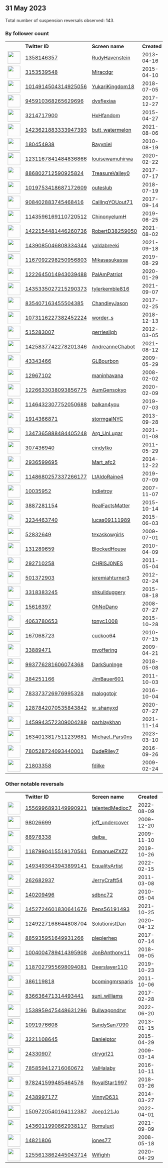 
## 31 May 2023
Total number of suspension reversals observed: 143.

### By follower count
<table><tr><th></th><th align="left">Twitter ID</th><th align="left">Screen name</th>
<th align="left">Created</th><th align="left">Status</th><th align="left">Suspended</th><th align="left">Followers</th>
<tr><td><a href="https://pbs.twimg.com/profile_images/1375485060674031620/et3kkNBx_normal.jpg"><img src="https://pbs.twimg.com/profile_images/1375485060674031620/et3kkNBx_normal.jpg" width="40px" height="40px" align="center"/></a></td><td><a href="https://twitter.com/intent/user?user_id=1358146357">1358146357</a></td><td><a href="https://twitter.com/RudyHavenstein">RudyHavenstein</a></td><td>2013-04-16</td><td align="center"></td><td>2023-03-08</td><td>100732</td></tr>
<tr><td><a href="https://pbs.twimg.com/profile_images/1079859369284653057/FVySZEST_normal.jpg"><img src="https://pbs.twimg.com/profile_images/1079859369284653057/FVySZEST_normal.jpg" width="40px" height="40px" align="center"/></a></td><td><a href="https://twitter.com/intent/user?user_id=3153539548">3153539548</a></td><td><a href="https://twitter.com/Miracdgr">Miracdgr</a></td><td>2015-04-10</td><td align="center"></td><td>2022-10-09</td><td>69029</td></tr>
<tr><td><a href="https://pbs.twimg.com/profile_images/1666417257025798149/fIufFpyE_normal.jpg"><img src="https://pbs.twimg.com/profile_images/1666417257025798149/fIufFpyE_normal.jpg" width="40px" height="40px" align="center"/></a></td><td><a href="https://twitter.com/intent/user?user_id=1014914504314925056">1014914504314925056</a></td><td><a href="https://twitter.com/YukariKingdom18">YukariKingdom18</a></td><td>2018-07-05</td><td align="center"></td><td>2023-03-29</td><td>51774</td></tr>
<tr><td><a href="https://pbs.twimg.com/profile_images/1662535602586386432/jSPlnxtP_normal.jpg"><img src="https://pbs.twimg.com/profile_images/1662535602586386432/jSPlnxtP_normal.jpg" width="40px" height="40px" align="center"/></a></td><td><a href="https://twitter.com/intent/user?user_id=945910368265629696">945910368265629696</a></td><td><a href="https://twitter.com/dysflexiaa">dysflexiaa</a></td><td>2017-12-27</td><td align="center"></td><td></td><td>41943</td></tr>
<tr><td><a href="https://pbs.twimg.com/profile_images/1346171633137053714/xNOBf4nk_normal.jpg"><img src="https://pbs.twimg.com/profile_images/1346171633137053714/xNOBf4nk_normal.jpg" width="40px" height="40px" align="center"/></a></td><td><a href="https://twitter.com/intent/user?user_id=3214717900">3214717900</a></td><td><a href="https://twitter.com/HxHfandom">HxHfandom</a></td><td>2015-04-27</td><td align="center"></td><td></td><td>35243</td></tr>
<tr><td><a href="https://pbs.twimg.com/profile_images/1423623780946137090/B04nBMxJ_normal.jpg"><img src="https://pbs.twimg.com/profile_images/1423623780946137090/B04nBMxJ_normal.jpg" width="40px" height="40px" align="center"/></a></td><td><a href="https://twitter.com/intent/user?user_id=1423621883333947393">1423621883333947393</a></td><td><a href="https://twitter.com/butt_watermelon">butt_watermelon</a></td><td>2021-08-06</td><td align="center"></td><td>2022-08-08</td><td>10320</td></tr>
<tr><td><a href="https://pbs.twimg.com/profile_images/621160525846736897/jUe2UBKY_normal.jpg"><img src="https://pbs.twimg.com/profile_images/621160525846736897/jUe2UBKY_normal.jpg" width="40px" height="40px" align="center"/></a></td><td><a href="https://twitter.com/intent/user?user_id=180454938">180454938</a></td><td><a href="https://twitter.com/Rayyniel">Rayyniel</a></td><td>2010-08-19</td><td align="center"></td><td>2023-01-23</td><td>8235</td></tr>
<tr><td><a href="https://pbs.twimg.com/profile_images/1629935058671882240/Uq8_Br5n_normal.jpg"><img src="https://pbs.twimg.com/profile_images/1629935058671882240/Uq8_Br5n_normal.jpg" width="40px" height="40px" align="center"/></a></td><td><a href="https://twitter.com/intent/user?user_id=1231167841484836866">1231167841484836866</a></td><td><a href="https://twitter.com/louisewamuhirwa">louisewamuhirwa</a></td><td>2020-02-22</td><td align="center"></td><td>2023-01-11</td><td>6189</td></tr>
<tr><td><a href="https://pbs.twimg.com/profile_images/897362953992716289/ZcV4LR02_normal.jpg"><img src="https://pbs.twimg.com/profile_images/897362953992716289/ZcV4LR02_normal.jpg" width="40px" height="40px" align="center"/></a></td><td><a href="https://twitter.com/intent/user?user_id=886802712590925824">886802712590925824</a></td><td><a href="https://twitter.com/TreasureValley0">TreasureValley0</a></td><td>2017-07-17</td><td align="center"></td><td>2022-10-29</td><td>4401</td></tr>
<tr><td><a href="https://pbs.twimg.com/profile_images/1649952137655332864/IC-BP21L_normal.jpg"><img src="https://pbs.twimg.com/profile_images/1649952137655332864/IC-BP21L_normal.jpg" width="40px" height="40px" align="center"/></a></td><td><a href="https://twitter.com/intent/user?user_id=1019753418687172609">1019753418687172609</a></td><td><a href="https://twitter.com/outeslub">outeslub</a></td><td>2018-07-19</td><td align="center"></td><td>2023-05-01</td><td>3227</td></tr>
<tr><td><a href="https://pbs.twimg.com/profile_images/1326178895624888320/mqLkLyIV_normal.jpg"><img src="https://pbs.twimg.com/profile_images/1326178895624888320/mqLkLyIV_normal.jpg" width="40px" height="40px" align="center"/></a></td><td><a href="https://twitter.com/intent/user?user_id=908402883745468416">908402883745468416</a></td><td><a href="https://twitter.com/CallIngYOUout71">CallIngYOUout71</a></td><td>2017-09-14</td><td align="center"></td><td></td><td>2526</td></tr>
<tr><td><a href="https://pbs.twimg.com/profile_images/1553069996900753408/JxMBKhe9_normal.jpg"><img src="https://pbs.twimg.com/profile_images/1553069996900753408/JxMBKhe9_normal.jpg" width="40px" height="40px" align="center"/></a></td><td><a href="https://twitter.com/intent/user?user_id=1143596169110720512">1143596169110720512</a></td><td><a href="https://twitter.com/ChinonyelumH">ChinonyelumH</a></td><td>2019-06-25</td><td align="center"></td><td>2022-08-03</td><td>2377</td></tr>
<tr><td><a href="https://pbs.twimg.com/profile_images/1422154705992445958/CwonljiF_normal.jpg"><img src="https://pbs.twimg.com/profile_images/1422154705992445958/CwonljiF_normal.jpg" width="40px" height="40px" align="center"/></a></td><td><a href="https://twitter.com/intent/user?user_id=1422154481446260736">1422154481446260736</a></td><td><a href="https://twitter.com/RobertD38259050">RobertD38259050</a></td><td>2021-08-02</td><td align="center"></td><td>2023-05-23</td><td>2247</td></tr>
<tr><td><a href="https://pbs.twimg.com/profile_images/1667292694954094594/5PTEbY1e_normal.jpg"><img src="https://pbs.twimg.com/profile_images/1667292694954094594/5PTEbY1e_normal.jpg" width="40px" height="40px" align="center"/></a></td><td><a href="https://twitter.com/intent/user?user_id=1439085046808334344">1439085046808334344</a></td><td><a href="https://twitter.com/yaldabreeki">yaldabreeki</a></td><td>2021-09-18</td><td align="center"></td><td>2023-05-28</td><td>2235</td></tr>
<tr><td><a href="https://pbs.twimg.com/profile_images/1665750592344522752/uyzQv8Tf_normal.jpg"><img src="https://pbs.twimg.com/profile_images/1665750592344522752/uyzQv8Tf_normal.jpg" width="40px" height="40px" align="center"/></a></td><td><a href="https://twitter.com/intent/user?user_id=1167092298250956803">1167092298250956803</a></td><td><a href="https://twitter.com/Mikasasukassa">Mikasasukassa</a></td><td>2019-08-29</td><td align="center"></td><td>2023-04-26</td><td>2190</td></tr>
<tr><td><a href="https://pbs.twimg.com/profile_images/1413695049171312641/seX7KFnQ_normal.jpg"><img src="https://pbs.twimg.com/profile_images/1413695049171312641/seX7KFnQ_normal.jpg" width="40px" height="40px" align="center"/></a></td><td><a href="https://twitter.com/intent/user?user_id=1222645014943039488">1222645014943039488</a></td><td><a href="https://twitter.com/PalAmPatriot">PalAmPatriot</a></td><td>2020-01-29</td><td align="center"></td><td>2023-05-28</td><td>2171</td></tr>
<tr><td><a href="https://pbs.twimg.com/profile_images/1662635538598223873/clP76GHB_normal.jpg"><img src="https://pbs.twimg.com/profile_images/1662635538598223873/clP76GHB_normal.jpg" width="40px" height="40px" align="center"/></a></td><td><a href="https://twitter.com/intent/user?user_id=1435335027215290373">1435335027215290373</a></td><td><a href="https://twitter.com/tylerkemble816">tylerkemble816</a></td><td>2021-09-07</td><td align="center"></td><td>2023-01-12</td><td>1902</td></tr>
<tr><td><a href="https://pbs.twimg.com/profile_images/1666209450619969538/hqkw5ROM_normal.jpg"><img src="https://pbs.twimg.com/profile_images/1666209450619969538/hqkw5ROM_normal.jpg" width="40px" height="40px" align="center"/></a></td><td><a href="https://twitter.com/intent/user?user_id=835407163455504385">835407163455504385</a></td><td><a href="https://twitter.com/ChandleyJason">ChandleyJason</a></td><td>2017-02-25</td><td align="center"></td><td>2023-01-14</td><td>1861</td></tr>
<tr><td><a href="https://pbs.twimg.com/profile_images/1606470318788431872/w1nZ4iMm_normal.jpg"><img src="https://pbs.twimg.com/profile_images/1606470318788431872/w1nZ4iMm_normal.jpg" width="40px" height="40px" align="center"/></a></td><td><a href="https://twitter.com/intent/user?user_id=1073116227382452224">1073116227382452224</a></td><td><a href="https://twitter.com/worder_s">worder_s</a></td><td>2018-12-13</td><td align="center"></td><td>2023-03-20</td><td>1618</td></tr>
<tr><td><a href="https://pbs.twimg.com/profile_images/1604717140753485824/MN_pEF_I_normal.jpg"><img src="https://pbs.twimg.com/profile_images/1604717140753485824/MN_pEF_I_normal.jpg" width="40px" height="40px" align="center"/></a></td><td><a href="https://twitter.com/intent/user?user_id=515283007">515283007</a></td><td><a href="https://twitter.com/gerriesligh">gerriesligh</a></td><td>2012-03-05</td><td align="center"></td><td>2023-01-30</td><td>1417</td></tr>
<tr><td><a href="https://pbs.twimg.com/profile_images/1638179989198626816/MzzQcww__normal.jpg"><img src="https://pbs.twimg.com/profile_images/1638179989198626816/MzzQcww__normal.jpg" width="40px" height="40px" align="center"/></a></td><td><a href="https://twitter.com/intent/user?user_id=1425837742278201346">1425837742278201346</a></td><td><a href="https://twitter.com/AndreanneChabot">AndreanneChabot</a></td><td>2021-08-12</td><td align="center"></td><td>2023-05-29</td><td>1408</td></tr>
<tr><td><a href="https://pbs.twimg.com/profile_images/771777013698793472/hfXqDy5p_normal.jpg"><img src="https://pbs.twimg.com/profile_images/771777013698793472/hfXqDy5p_normal.jpg" width="40px" height="40px" align="center"/></a></td><td><a href="https://twitter.com/intent/user?user_id=43343466">43343466</a></td><td><a href="https://twitter.com/GLBourbon">GLBourbon</a></td><td>2009-05-29</td><td align="center"></td><td></td><td>1276</td></tr>
<tr><td><a href="https://pbs.twimg.com/profile_images/1492534098602213379/flVGd9Qq_normal.jpg"><img src="https://pbs.twimg.com/profile_images/1492534098602213379/flVGd9Qq_normal.jpg" width="40px" height="40px" align="center"/></a></td><td><a href="https://twitter.com/intent/user?user_id=12967102">12967102</a></td><td><a href="https://twitter.com/maninhavana">maninhavana</a></td><td>2008-02-02</td><td align="center"></td><td>2023-02-26</td><td>1273</td></tr>
<tr><td><a href="https://pbs.twimg.com/profile_images/1573301610712891393/yOwth12T_normal.jpg"><img src="https://pbs.twimg.com/profile_images/1573301610712891393/yOwth12T_normal.jpg" width="40px" height="40px" align="center"/></a></td><td><a href="https://twitter.com/intent/user?user_id=1226633038093856775">1226633038093856775</a></td><td><a href="https://twitter.com/AumGensokyo">AumGensokyo</a></td><td>2020-02-09</td><td align="center"></td><td>2022-12-30</td><td>1204</td></tr>
<tr><td><a href="https://pbs.twimg.com/profile_images/1658770922885509121/_zQ4YoSu_normal.jpg"><img src="https://pbs.twimg.com/profile_images/1658770922885509121/_zQ4YoSu_normal.jpg" width="40px" height="40px" align="center"/></a></td><td><a href="https://twitter.com/intent/user?user_id=1146432307752050688">1146432307752050688</a></td><td><a href="https://twitter.com/balkan4you">balkan4you</a></td><td>2019-07-03</td><td align="center"></td><td>2022-06-21</td><td>1160</td></tr>
<tr><td><a href="https://pbs.twimg.com/profile_images/1222581477210279941/c8hVujXm_normal.jpg"><img src="https://pbs.twimg.com/profile_images/1222581477210279941/c8hVujXm_normal.jpg" width="40px" height="40px" align="center"/></a></td><td><a href="https://twitter.com/intent/user?user_id=1914366871">1914366871</a></td><td><a href="https://twitter.com/stormgalNYC">stormgalNYC</a></td><td>2013-09-28</td><td align="center"></td><td>2022-08-20</td><td>1088</td></tr>
<tr><td><a href="https://pbs.twimg.com/profile_images/1477334194145562625/K1yYVQAx_normal.jpg"><img src="https://pbs.twimg.com/profile_images/1477334194145562625/K1yYVQAx_normal.jpg" width="40px" height="40px" align="center"/></a></td><td><a href="https://twitter.com/intent/user?user_id=1347365888484405248">1347365888484405248</a></td><td><a href="https://twitter.com/Arg_UnLugar">Arg_UnLugar</a></td><td>2021-01-08</td><td align="center"></td><td>2022-12-20</td><td>1051</td></tr>
<tr><td><a href="https://pbs.twimg.com/profile_images/796902193827905536/p4sHNWNt_normal.jpg"><img src="https://pbs.twimg.com/profile_images/796902193827905536/p4sHNWNt_normal.jpg" width="40px" height="40px" align="center"/></a></td><td><a href="https://twitter.com/intent/user?user_id=307436940">307436940</a></td><td><a href="https://twitter.com/cindytko">cindytko</a></td><td>2011-05-29</td><td align="center">👋</td><td></td><td>879</td></tr>
<tr><td><a href="https://pbs.twimg.com/profile_images/1663559026893004815/KlKkqkD0_normal.jpg"><img src="https://pbs.twimg.com/profile_images/1663559026893004815/KlKkqkD0_normal.jpg" width="40px" height="40px" align="center"/></a></td><td><a href="https://twitter.com/intent/user?user_id=2936599695">2936599695</a></td><td><a href="https://twitter.com/Mart_afc2">Mart_afc2</a></td><td>2014-12-22</td><td align="center"></td><td></td><td>867</td></tr>
<tr><td><a href="https://pbs.twimg.com/profile_images/1148680759877799941/reP2O8BI_normal.jpg"><img src="https://pbs.twimg.com/profile_images/1148680759877799941/reP2O8BI_normal.jpg" width="40px" height="40px" align="center"/></a></td><td><a href="https://twitter.com/intent/user?user_id=1148680257337266177">1148680257337266177</a></td><td><a href="https://twitter.com/LtAldoRaine4">LtAldoRaine4</a></td><td>2019-07-09</td><td align="center"></td><td>2022-11-29</td><td>815</td></tr>
<tr><td><a href="https://pbs.twimg.com/profile_images/1505706219054538752/dqDgNea0_normal.jpg"><img src="https://pbs.twimg.com/profile_images/1505706219054538752/dqDgNea0_normal.jpg" width="40px" height="40px" align="center"/></a></td><td><a href="https://twitter.com/intent/user?user_id=10035952">10035952</a></td><td><a href="https://twitter.com/indietroy">indietroy</a></td><td>2007-11-07</td><td align="center"></td><td>2023-04-15</td><td>797</td></tr>
<tr><td><a href="https://pbs.twimg.com/profile_images/824952387932545024/7H9fqDO8_normal.jpg"><img src="https://pbs.twimg.com/profile_images/824952387932545024/7H9fqDO8_normal.jpg" width="40px" height="40px" align="center"/></a></td><td><a href="https://twitter.com/intent/user?user_id=3887281154">3887281154</a></td><td><a href="https://twitter.com/RealFactsMatter">RealFactsMatter</a></td><td>2015-10-14</td><td align="center">🔒</td><td></td><td>792</td></tr>
<tr><td><a href="https://pbs.twimg.com/profile_images/1334423562267095040/aA8rCHRd_normal.jpg"><img src="https://pbs.twimg.com/profile_images/1334423562267095040/aA8rCHRd_normal.jpg" width="40px" height="40px" align="center"/></a></td><td><a href="https://twitter.com/intent/user?user_id=3234463740">3234463740</a></td><td><a href="https://twitter.com/lucas09111989">lucas09111989</a></td><td>2015-06-03</td><td align="center"></td><td></td><td>759</td></tr>
<tr><td><a href="https://pbs.twimg.com/profile_images/1351975308484816900/LiamWwGd_normal.jpg"><img src="https://pbs.twimg.com/profile_images/1351975308484816900/LiamWwGd_normal.jpg" width="40px" height="40px" align="center"/></a></td><td><a href="https://twitter.com/intent/user?user_id=52832649">52832649</a></td><td><a href="https://twitter.com/texaskowgirls">texaskowgirls</a></td><td>2009-07-01</td><td align="center"></td><td></td><td>714</td></tr>
<tr><td><a href="https://pbs.twimg.com/profile_images/1655538318174752768/D0rEXtwd_normal.jpg"><img src="https://pbs.twimg.com/profile_images/1655538318174752768/D0rEXtwd_normal.jpg" width="40px" height="40px" align="center"/></a></td><td><a href="https://twitter.com/intent/user?user_id=131289659">131289659</a></td><td><a href="https://twitter.com/BlockedHouse">BlockedHouse</a></td><td>2010-04-09</td><td align="center"></td><td>2023-05-21</td><td>714</td></tr>
<tr><td><a href="https://pbs.twimg.com/profile_images/1663744043048738816/hTgaLMOE_normal.jpg"><img src="https://pbs.twimg.com/profile_images/1663744043048738816/hTgaLMOE_normal.jpg" width="40px" height="40px" align="center"/></a></td><td><a href="https://twitter.com/intent/user?user_id=292710258">292710258</a></td><td><a href="https://twitter.com/CHRlSJ0NES">CHRlSJ0NES</a></td><td>2011-05-04</td><td align="center"></td><td></td><td>667</td></tr>
<tr><td><a href="https://pbs.twimg.com/profile_images/1603874653633536001/gVxIDdY1_normal.jpg"><img src="https://pbs.twimg.com/profile_images/1603874653633536001/gVxIDdY1_normal.jpg" width="40px" height="40px" align="center"/></a></td><td><a href="https://twitter.com/intent/user?user_id=501372903">501372903</a></td><td><a href="https://twitter.com/jeremiahturner3">jeremiahturner3</a></td><td>2012-02-24</td><td align="center"></td><td>2023-05-27</td><td>654</td></tr>
<tr><td><a href="https://pbs.twimg.com/profile_images/1268557135312556032/Xnr0o0a8_normal.jpg"><img src="https://pbs.twimg.com/profile_images/1268557135312556032/Xnr0o0a8_normal.jpg" width="40px" height="40px" align="center"/></a></td><td><a href="https://twitter.com/intent/user?user_id=3318383245">3318383245</a></td><td><a href="https://twitter.com/shkullduggery">shkullduggery</a></td><td>2015-08-18</td><td align="center"></td><td></td><td>640</td></tr>
<tr><td><a href="https://pbs.twimg.com/profile_images/1662914431947272194/pOp__ct8_normal.jpg"><img src="https://pbs.twimg.com/profile_images/1662914431947272194/pOp__ct8_normal.jpg" width="40px" height="40px" align="center"/></a></td><td><a href="https://twitter.com/intent/user?user_id=15616397">15616397</a></td><td><a href="https://twitter.com/OhNoDano">OhNoDano</a></td><td>2008-07-27</td><td align="center"></td><td></td><td>519</td></tr>
<tr><td><a href="https://pbs.twimg.com/profile_images/804483000708710400/6_0hrXdP_normal.jpg"><img src="https://pbs.twimg.com/profile_images/804483000708710400/6_0hrXdP_normal.jpg" width="40px" height="40px" align="center"/></a></td><td><a href="https://twitter.com/intent/user?user_id=4063780653">4063780653</a></td><td><a href="https://twitter.com/tonyc1008">tonyc1008</a></td><td>2015-10-28</td><td align="center"></td><td></td><td>512</td></tr>
<tr><td><a href="https://pbs.twimg.com/profile_images/1071252234975858688/MT5jrkRv_normal.jpg"><img src="https://pbs.twimg.com/profile_images/1071252234975858688/MT5jrkRv_normal.jpg" width="40px" height="40px" align="center"/></a></td><td><a href="https://twitter.com/intent/user?user_id=167068723">167068723</a></td><td><a href="https://twitter.com/cuckoo64">cuckoo64</a></td><td>2010-07-15</td><td align="center"></td><td></td><td>506</td></tr>
<tr><td><a href="https://pbs.twimg.com/profile_images/1323653642763862016/OQygWzg5_normal.jpg"><img src="https://pbs.twimg.com/profile_images/1323653642763862016/OQygWzg5_normal.jpg" width="40px" height="40px" align="center"/></a></td><td><a href="https://twitter.com/intent/user?user_id=33889471">33889471</a></td><td><a href="https://twitter.com/myoffering">myoffering</a></td><td>2009-04-21</td><td align="center"></td><td>2022-12-18</td><td>492</td></tr>
<tr><td><a href="https://pbs.twimg.com/profile_images/1636431864721227784/mkBiX68u_normal.jpg"><img src="https://pbs.twimg.com/profile_images/1636431864721227784/mkBiX68u_normal.jpg" width="40px" height="40px" align="center"/></a></td><td><a href="https://twitter.com/intent/user?user_id=993776281606074368">993776281606074368</a></td><td><a href="https://twitter.com/DarkSunInge">DarkSunInge</a></td><td>2018-05-08</td><td align="center">🔒</td><td>2023-05-28</td><td>425</td></tr>
<tr><td><a href="https://pbs.twimg.com/profile_images/1663638536489140228/REqP8G3p_normal.jpg"><img src="https://pbs.twimg.com/profile_images/1663638536489140228/REqP8G3p_normal.jpg" width="40px" height="40px" align="center"/></a></td><td><a href="https://twitter.com/intent/user?user_id=384251166">384251166</a></td><td><a href="https://twitter.com/JimBauer601">JimBauer601</a></td><td>2011-10-03</td><td align="center"></td><td></td><td>414</td></tr>
<tr><td><a href="https://pbs.twimg.com/profile_images/783377554828890112/-CwgCVwA_normal.jpg"><img src="https://pbs.twimg.com/profile_images/783377554828890112/-CwgCVwA_normal.jpg" width="40px" height="40px" align="center"/></a></td><td><a href="https://twitter.com/intent/user?user_id=783373726976995328">783373726976995328</a></td><td><a href="https://twitter.com/malogotojr">malogotojr</a></td><td>2016-10-04</td><td align="center"></td><td>2023-05-25</td><td>395</td></tr>
<tr><td><a href="https://pbs.twimg.com/profile_images/1666916534755680262/-CCoM_SE_normal.jpg"><img src="https://pbs.twimg.com/profile_images/1666916534755680262/-CCoM_SE_normal.jpg" width="40px" height="40px" align="center"/></a></td><td><a href="https://twitter.com/intent/user?user_id=1287842070535843842">1287842070535843842</a></td><td><a href="https://twitter.com/w_shanyxd">w_shanyxd</a></td><td>2020-07-27</td><td align="center"></td><td>2023-04-08</td><td>378</td></tr>
<tr><td><a href="https://pbs.twimg.com/profile_images/1652637826842873858/AT4s58T0_normal.jpg"><img src="https://pbs.twimg.com/profile_images/1652637826842873858/AT4s58T0_normal.jpg" width="40px" height="40px" align="center"/></a></td><td><a href="https://twitter.com/intent/user?user_id=1459943572309004289">1459943572309004289</a></td><td><a href="https://twitter.com/parhlaykhan">parhlaykhan</a></td><td>2021-11-14</td><td align="center"></td><td>2023-05-20</td><td>372</td></tr>
<tr><td><a href="https://pbs.twimg.com/profile_images/1664458904019910658/b2oM-Sr8_normal.jpg"><img src="https://pbs.twimg.com/profile_images/1664458904019910658/b2oM-Sr8_normal.jpg" width="40px" height="40px" align="center"/></a></td><td><a href="https://twitter.com/intent/user?user_id=1634013817511239681">1634013817511239681</a></td><td><a href="https://twitter.com/Michael_Pars0ns">Michael_Pars0ns</a></td><td>2023-03-10</td><td align="center"></td><td>2023-04-26</td><td>357</td></tr>
<tr><td><a href="https://pbs.twimg.com/profile_images/1226281085887221763/1TsgfdVL_normal.jpg"><img src="https://pbs.twimg.com/profile_images/1226281085887221763/1TsgfdVL_normal.jpg" width="40px" height="40px" align="center"/></a></td><td><a href="https://twitter.com/intent/user?user_id=780528724093440001">780528724093440001</a></td><td><a href="https://twitter.com/DudeRiley7">DudeRiley7</a></td><td>2016-09-26</td><td align="center"></td><td>2023-05-28</td><td>303</td></tr>
<tr><td><a href="https://pbs.twimg.com/profile_images/773244623535964160/zuGLrYno_normal.jpg"><img src="https://pbs.twimg.com/profile_images/773244623535964160/zuGLrYno_normal.jpg" width="40px" height="40px" align="center"/></a></td><td><a href="https://twitter.com/intent/user?user_id=21803358">21803358</a></td><td><a href="https://twitter.com/fdilke">fdilke</a></td><td>2009-02-24</td><td align="center"></td><td>2023-05-28</td><td>295</td></tr>
</table>

### Other notable reversals
<table><tr><th></th><th align="left">Twitter ID</th><th align="left">Screen name</th>
<th align="left">Created</th><th align="left">Status</th><th align="left">Suspended</th><th align="left">Followers</th>
<tr><td><a href="https://pbs.twimg.com/profile_images/1556997263372816384/srOo7IQR_normal.jpg"><img src="https://pbs.twimg.com/profile_images/1556997263372816384/srOo7IQR_normal.jpg" width="40px" height="40px" align="center"/></a></td><td><a href="https://twitter.com/intent/user?user_id=1556996893149990921">1556996893149990921</a></td><td><a href="https://twitter.com/talentedMedioc7">talentedMedioc7</a></td><td>2022-08-09</td><td align="center"></td><td>2023-05-30</td><td>160</td></tr>
<tr><td><a href="https://pbs.twimg.com/profile_images/1623267659490988034/gRmncmm-_normal.jpg"><img src="https://pbs.twimg.com/profile_images/1623267659490988034/gRmncmm-_normal.jpg" width="40px" height="40px" align="center"/></a></td><td><a href="https://twitter.com/intent/user?user_id=98026699">98026699</a></td><td><a href="https://twitter.com/jeff_undercover">jeff_undercover</a></td><td>2009-12-20</td><td align="center"></td><td>2023-05-27</td><td>206</td></tr>
<tr><td><a href="https://pbs.twimg.com/profile_images/1607325235896012800/uBMSb0MH_normal.jpg"><img src="https://pbs.twimg.com/profile_images/1607325235896012800/uBMSb0MH_normal.jpg" width="40px" height="40px" align="center"/></a></td><td><a href="https://twitter.com/intent/user?user_id=88978338">88978338</a></td><td><a href="https://twitter.com/daiba_">daiba_</a></td><td>2009-11-10</td><td align="center"></td><td>2023-05-28</td><td>65</td></tr>
<tr><td><a href="https://pbs.twimg.com/profile_images/1659768036339875840/usCxtEAH_normal.jpg"><img src="https://pbs.twimg.com/profile_images/1659768036339875840/usCxtEAH_normal.jpg" width="40px" height="40px" align="center"/></a></td><td><a href="https://twitter.com/intent/user?user_id=1187990415519170561">1187990415519170561</a></td><td><a href="https://twitter.com/EnmanuelZXZZ">EnmanuelZXZZ</a></td><td>2019-10-26</td><td align="center"></td><td>2023-05-27</td><td>78</td></tr>
<tr><td><a href="https://pbs.twimg.com/profile_images/1635521421739982848/l4QTjyEq_normal.jpg"><img src="https://pbs.twimg.com/profile_images/1635521421739982848/l4QTjyEq_normal.jpg" width="40px" height="40px" align="center"/></a></td><td><a href="https://twitter.com/intent/user?user_id=1493493643943899141">1493493643943899141</a></td><td><a href="https://twitter.com/EqualityArtist">EqualityArtist</a></td><td>2022-02-15</td><td align="center"></td><td>2023-05-27</td><td>221</td></tr>
<tr><td><a href="https://pbs.twimg.com/profile_images/1665391399171153923/lAXZ1GM6_normal.jpg"><img src="https://pbs.twimg.com/profile_images/1665391399171153923/lAXZ1GM6_normal.jpg" width="40px" height="40px" align="center"/></a></td><td><a href="https://twitter.com/intent/user?user_id=262682937">262682937</a></td><td><a href="https://twitter.com/JerryCraft54">JerryCraft54</a></td><td>2011-03-08</td><td align="center"></td><td>2022-12-02</td><td>22</td></tr>
<tr><td><a href="https://pbs.twimg.com/profile_images/1543253980066766849/vXztNLDv_normal.jpg"><img src="https://pbs.twimg.com/profile_images/1543253980066766849/vXztNLDv_normal.jpg" width="40px" height="40px" align="center"/></a></td><td><a href="https://twitter.com/intent/user?user_id=140209496">140209496</a></td><td><a href="https://twitter.com/sdbnc72">sdbnc72</a></td><td>2010-05-04</td><td align="center"></td><td>2023-04-01</td><td>38</td></tr>
<tr><td><a href="https://pbs.twimg.com/profile_images/1478754602120056836/icmwr0KK_normal.jpg"><img src="https://pbs.twimg.com/profile_images/1478754602120056836/icmwr0KK_normal.jpg" width="40px" height="40px" align="center"/></a></td><td><a href="https://twitter.com/intent/user?user_id=1452724601830641676">1452724601830641676</a></td><td><a href="https://twitter.com/Peps56191493">Peps56191493</a></td><td>2021-10-25</td><td align="center"></td><td>2023-01-27</td><td>6</td></tr>
<tr><td><a href="https://pbs.twimg.com/profile_images/1603455283422019584/de52PuAn_normal.jpg"><img src="https://pbs.twimg.com/profile_images/1603455283422019584/de52PuAn_normal.jpg" width="40px" height="40px" align="center"/></a></td><td><a href="https://twitter.com/intent/user?user_id=1249227168644808704">1249227168644808704</a></td><td><a href="https://twitter.com/SolutionistDan">SolutionistDan</a></td><td>2020-04-12</td><td align="center"></td><td>2023-05-28</td><td>242</td></tr>
<tr><td><a href="https://pbs.twimg.com/profile_images/1596153272645160960/hGL71mlr_normal.jpg"><img src="https://pbs.twimg.com/profile_images/1596153272645160960/hGL71mlr_normal.jpg" width="40px" height="40px" align="center"/></a></td><td><a href="https://twitter.com/intent/user?user_id=885935951649931266">885935951649931266</a></td><td><a href="https://twitter.com/pleplerhep">pleplerhep</a></td><td>2017-07-14</td><td align="center"></td><td>2023-04-11</td><td>0</td></tr>
<tr><td><a href="https://pbs.twimg.com/profile_images/1540093004328861699/9U1UoDVF_normal.jpg"><img src="https://pbs.twimg.com/profile_images/1540093004328861699/9U1UoDVF_normal.jpg" width="40px" height="40px" align="center"/></a></td><td><a href="https://twitter.com/intent/user?user_id=1004004789414395908">1004004789414395908</a></td><td><a href="https://twitter.com/JonBAnthony11">JonBAnthony11</a></td><td>2018-06-05</td><td align="center"></td><td>2022-08-07</td><td>264</td></tr>
<tr><td><a href="https://abs.twimg.com/sticky/default_profile_images/default_profile_normal.png"><img src="https://abs.twimg.com/sticky/default_profile_images/default_profile_normal.png" width="40px" height="40px" align="center"/></a></td><td><a href="https://twitter.com/intent/user?user_id=1187027955698094081">1187027955698094081</a></td><td><a href="https://twitter.com/Deerslayer11O">Deerslayer11O</a></td><td>2019-10-23</td><td align="center"></td><td>2022-11-28</td><td>6</td></tr>
<tr><td><a href="https://pbs.twimg.com/profile_images/1816011766/NickandMichelle2_normal.jpg"><img src="https://pbs.twimg.com/profile_images/1816011766/NickandMichelle2_normal.jpg" width="40px" height="40px" align="center"/></a></td><td><a href="https://twitter.com/intent/user?user_id=386119818">386119818</a></td><td><a href="https://twitter.com/bcomingmrsparis">bcomingmrsparis</a></td><td>2011-10-06</td><td align="center"></td><td>2022-12-03</td><td>15</td></tr>
<tr><td><a href="https://abs.twimg.com/sticky/default_profile_images/default_profile_normal.png"><img src="https://abs.twimg.com/sticky/default_profile_images/default_profile_normal.png" width="40px" height="40px" align="center"/></a></td><td><a href="https://twitter.com/intent/user?user_id=836636471314493441">836636471314493441</a></td><td><a href="https://twitter.com/suni_williams">suni_williams</a></td><td>2017-02-28</td><td align="center"></td><td>2023-03-06</td><td>4</td></tr>
<tr><td><a href="https://pbs.twimg.com/profile_images/1665006556977430528/e8AK_7u6_normal.jpg"><img src="https://pbs.twimg.com/profile_images/1665006556977430528/e8AK_7u6_normal.jpg" width="40px" height="40px" align="center"/></a></td><td><a href="https://twitter.com/intent/user?user_id=1538959475448631296">1538959475448631296</a></td><td><a href="https://twitter.com/Bullwagondrvr">Bullwagondrvr</a></td><td>2022-06-20</td><td align="center"></td><td>2022-12-20</td><td>48</td></tr>
<tr><td><a href="https://pbs.twimg.com/profile_images/3114058933/efccfd0c9c8e7dff8bdec5f9dbc1c273_normal.jpeg"><img src="https://pbs.twimg.com/profile_images/3114058933/efccfd0c9c8e7dff8bdec5f9dbc1c273_normal.jpeg" width="40px" height="40px" align="center"/></a></td><td><a href="https://twitter.com/intent/user?user_id=1091976608">1091976608</a></td><td><a href="https://twitter.com/SandySan7090">SandySan7090</a></td><td>2013-01-15</td><td align="center"></td><td>2023-04-12</td><td>9</td></tr>
<tr><td><a href="https://pbs.twimg.com/profile_images/1624539105949360129/uNkw_pOH_normal.jpg"><img src="https://pbs.twimg.com/profile_images/1624539105949360129/uNkw_pOH_normal.jpg" width="40px" height="40px" align="center"/></a></td><td><a href="https://twitter.com/intent/user?user_id=3221108645">3221108645</a></td><td><a href="https://twitter.com/Danielptor">Danielptor</a></td><td>2015-04-29</td><td align="center"></td><td>2023-01-13</td><td>262</td></tr>
<tr><td><a href="https://pbs.twimg.com/profile_images/1665875125583896577/zv9lXLjS_normal.jpg"><img src="https://pbs.twimg.com/profile_images/1665875125583896577/zv9lXLjS_normal.jpg" width="40px" height="40px" align="center"/></a></td><td><a href="https://twitter.com/intent/user?user_id=24330907">24330907</a></td><td><a href="https://twitter.com/ctrygrl21">ctrygrl21</a></td><td>2009-03-14</td><td align="center"></td><td>2023-05-21</td><td>11</td></tr>
<tr><td><a href="https://pbs.twimg.com/profile_images/1577616237269483520/zJyOs5WG_normal.jpg"><img src="https://pbs.twimg.com/profile_images/1577616237269483520/zJyOs5WG_normal.jpg" width="40px" height="40px" align="center"/></a></td><td><a href="https://twitter.com/intent/user?user_id=785859412716060672">785859412716060672</a></td><td><a href="https://twitter.com/ValHalaby">ValHalaby</a></td><td>2016-10-11</td><td align="center"></td><td>2022-12-01</td><td>61</td></tr>
<tr><td><a href="https://pbs.twimg.com/profile_images/1083331195184779264/1_JzNOkE_normal.jpg"><img src="https://pbs.twimg.com/profile_images/1083331195184779264/1_JzNOkE_normal.jpg" width="40px" height="40px" align="center"/></a></td><td><a href="https://twitter.com/intent/user?user_id=978241599485464576">978241599485464576</a></td><td><a href="https://twitter.com/RoyalStar1997">RoyalStar1997</a></td><td>2018-03-26</td><td align="center"></td><td>2023-04-20</td><td>79</td></tr>
<tr><td><a href="https://pbs.twimg.com/profile_images/448999594182320128/Rm14E5uR_normal.jpeg"><img src="https://pbs.twimg.com/profile_images/448999594182320128/Rm14E5uR_normal.jpeg" width="40px" height="40px" align="center"/></a></td><td><a href="https://twitter.com/intent/user?user_id=2438997177">2438997177</a></td><td><a href="https://twitter.com/VinnyD631">VinnyD631</a></td><td>2014-03-27</td><td align="center"></td><td>2023-04-01</td><td>20</td></tr>
<tr><td><a href="https://abs.twimg.com/sticky/default_profile_images/default_profile_normal.png"><img src="https://abs.twimg.com/sticky/default_profile_images/default_profile_normal.png" width="40px" height="40px" align="center"/></a></td><td><a href="https://twitter.com/intent/user?user_id=1509720540164112387">1509720540164112387</a></td><td><a href="https://twitter.com/Joep121Jo">Joep121Jo</a></td><td>2022-04-01</td><td align="center"></td><td>2022-10-02</td><td>266</td></tr>
<tr><td><a href="https://pbs.twimg.com/profile_images/1636364063725813762/6Vs_ZLr2_normal.jpg"><img src="https://pbs.twimg.com/profile_images/1636364063725813762/6Vs_ZLr2_normal.jpg" width="40px" height="40px" align="center"/></a></td><td><a href="https://twitter.com/intent/user?user_id=1436011990862938117">1436011990862938117</a></td><td><a href="https://twitter.com/Romuluxt">Romuluxt</a></td><td>2021-09-09</td><td align="center"></td><td>2023-05-23</td><td>176</td></tr>
<tr><td><a href="https://pbs.twimg.com/profile_images/54356260/james_-_silly_face_cartoon_normal.jpg"><img src="https://pbs.twimg.com/profile_images/54356260/james_-_silly_face_cartoon_normal.jpg" width="40px" height="40px" align="center"/></a></td><td><a href="https://twitter.com/intent/user?user_id=14821806">14821806</a></td><td><a href="https://twitter.com/jones77">jones77</a></td><td>2008-05-18</td><td align="center"></td><td>2023-01-20</td><td>250</td></tr>
<tr><td><a href="https://pbs.twimg.com/profile_images/1662903986276511746/-Bgiwqt2_normal.jpg"><img src="https://pbs.twimg.com/profile_images/1662903986276511746/-Bgiwqt2_normal.jpg" width="40px" height="40px" align="center"/></a></td><td><a href="https://twitter.com/intent/user?user_id=1255613862445043714">1255613862445043714</a></td><td><a href="https://twitter.com/Wifighh">Wifighh</a></td><td>2020-04-29</td><td align="center">🚫</td><td>2022-05-20</td><td>267</td></tr>
</table>
